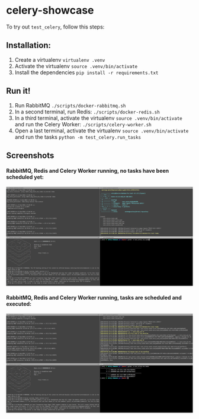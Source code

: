 # celery-showcase

To try out `test_celery`, follow this steps:

## Installation:

1. Create a virtualenv `virtualenv .venv`
2. Activate the virtualenv `source .venv/bin/activate`
3. Install the dependencies `pip install -r requirements.txt`

## Run it!

1. Run RabbitMQ `./scripts/docker-rabbitmq.sh`
2. In a second terminal, run Redis: `./scripts/docker-redis.sh`
3. In a third terminal, activate the virtualenv `source .venv/bin/activate` and run the Celery Worker: `./scripts/celery-worker.sh`
4. Open a last terminal, activate the virtualenv `source .venv/bin/activate` and run the tasks `python -m test_celery.run_tasks`

## Screenshots

#### RabbitMQ, Redis and Celery Worker running, no tasks have been scheduled yet:

![](./docs/images/screenshoot-scenario-before.png)

#### RabbitMQ, Redis and Celery Worker running, tasks are scheduled and executed:

![](./docs/images/screenshoot-scenario-after.png)
